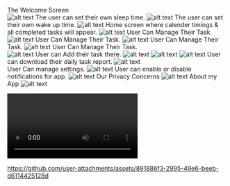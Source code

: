 The Welcome Screen  
![alt text](01.jpeg)
The user can set their own sleep time.
![alt text](02.jpeg)
The user can set their own wake up time. 
![alt text](03.jpeg)
Home screen where calender timings & all completed tasks will appear. 
![alt text](04.jpeg)
User Can Manage Their Task.
![alt text](05.jpeg)
User Can Manage Their Task.
![alt text](06.jpeg)
User Can Manage Their Task.
![alt text](07.jpeg)
User Can Manage Their Task.  
![alt text](08.jpeg)
User can Add their task there.
![alt text](9.jpeg)
![alt text](10.jpeg)
![alt text](11.jpeg)
User can download their daily task report. 
![alt text](16.jpeg)                              
User Can manage settings.
![alt text](12.jpeg)
User can enable or disable notifications for app.
![alt text](13.jpeg)
Our Privacy Concerns
![alt text](14.jpeg)
About my App 
![alt text](15.jpeg)

<video controls src="Demo.mp4" title="Title"></video>

https://github.com/user-attachments/assets/891886f3-2995-49e6-beeb-d6114425128d

